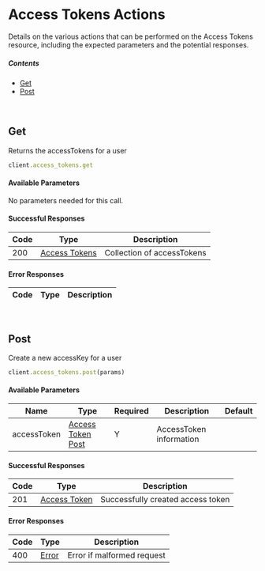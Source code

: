# Access Tokens Actions

Details on the various actions that can be performed on the
Access Tokens resource, including the expected
parameters and the potential responses.

##### Contents

*   [Get](#get)
*   [Post](#post)

<br/>

## Get

Returns the accessTokens for a user

```ruby
client.access_tokens.get
```

#### Available Parameters

No parameters needed for this call.

#### Successful Responses

| Code | Type | Description |
| ---- | ---- | ----------- |
| 200 | [Access Tokens](_schemas.md#access-tokens) | Collection of accessTokens |

#### Error Responses

| Code | Type | Description |
| ---- | ---- | ----------- |

<br/>

## Post

Create a new accessKey for a user

```ruby
client.access_tokens.post(params)
```

#### Available Parameters

| Name | Type | Required | Description | Default |
| ---- | ---- | -------- | ----------- | ------- |
| accessToken | [Access Token Post](_schemas.md#access-token-post) | Y | AccessToken information |  |

#### Successful Responses

| Code | Type | Description |
| ---- | ---- | ----------- |
| 201 | [Access Token](_schemas.md#access-token) | Successfully created access token |

#### Error Responses

| Code | Type | Description |
| ---- | ---- | ----------- |
| 400 | [Error](_schemas.md#error) | Error if malformed request |
